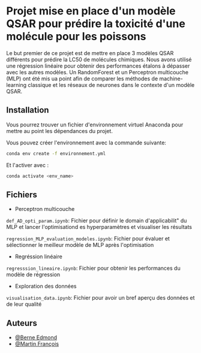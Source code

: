 # Projet mise en place d'un modèle QSAR pour prédire la toxicité d'une molécule pour les poissons
Le but premier de ce projet est de mettre en place 3 modèles QSAR différents pour prédire la LC50 de molécules chimiques. Nous avons utilisé une régression linéaire pour obtenir des performances étalons à dépasser avec les autres modèles. Un RandomForest et un Perceptron multicouche (MLP) ont été mis ua point afin de comparer les méthodes de machine-learning classique et les réseaux de neurones dans le contexte d'un modèle QSAR.


## Installation

Vous pourrez trouver un fichier d'environnement virtuel Anaconda pour mettre au point les dépendances du projet.

Vous pouvez créer l'environnement avec la commande suivante:
```bash
conda env create -f environnement.yml
```

Et l'activer avec :
```bash
conda activate <env_name>
```

## Fichiers
- Perceptron multicouche

`def_AD_opti_param.ipynb`: Fichier pour définir le domain d'applicabilit" du MLP et lancer l'optimisationd es hyperparamètres et visualiser les résultats

`regression_MLP_evaluation_modeles.ipynb`: Fichier pour évaluer et sélectionner le meilleur modèle de MLP après l'optimisation

- Regréssion linéaire

`regresssion_lineaire.ipynb`: Fichier pour obtenir les performances du modèle de régression

- Exploration des données

`visualisation_data.ipynb`: Fichier pour avoir un bref aperçu des données et de leur qualité

## Auteurs
- [@Berne Edmond](https://github.com/Edmondbrn)
- [@Martin François](https://github.com/exovie)



